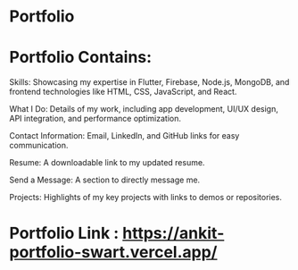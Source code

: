 # Portfolio


# Portfolio Contains:

Skills: Showcasing my expertise in Flutter, Firebase, Node.js, MongoDB, and frontend technologies like HTML, CSS, JavaScript, and React.

What I Do: Details of my work, including app development, UI/UX design, API integration, and performance optimization.

Contact Information: Email, LinkedIn, and GitHub links for easy communication.

Resume: A downloadable link to my updated resume.

Send a Message: A section to directly message me.

Projects: Highlights of my key projects with links to demos or repositories.

# Portfolio Link : https://ankit-portfolio-swart.vercel.app/
